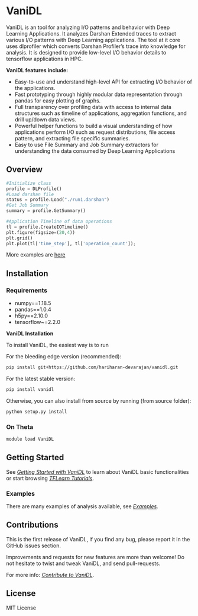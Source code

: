 # VaniDL

VaniDL is an tool for analyzing I/O patterns and behavior with Deep Learning Applications. It analyzes Darshan Extended traces to extract various I/O patterns with Deep Learning applications. The tool at it core uses dlprofiler which converts Darshan Profiler’s trace into knowledge for analysis. It is designed to provide low-level I/O behavior details to tensorflow applications in HPC. 

**VaniDL features include:**

-   Easy-to-use and understand high-level API for extracting I/O behavior of the applications.
-   Fast prototyping through highly modular data representation through pandas for easy plotting of graphs.
-   Full transparency over profiling data with access to internal data structures such as timeline of applications, aggregation functions, and drill up/down data views.
-   Powerful helper functions to build a visual understanding of how applications perform I/O such as request distributions, file access pattern, and extracting file specific summaries.
-   Easy to use File Summary and Job Summary extractors for understanding the data consumed by Deep Learning Applications
 

## Overview
```python
#Initialize class
profile = DLProfile()
#Load darshan file
status = profile.Load("./run1.darshan")
#Get Job Summary
summary = profile.GetSummary()
```

```python
#Application Timeline of data operations
tl = profile.CreateIOTimeline()
plt.figure(figsize=(20,4))
plt.grid()
plt.plot(tl['time_step'], tl['operation_count']);
```
More examples are [here](https://github.com/hariharan-devarajan/vanidl/wiki/examples)

## Installation

### Requirements
- numpy==1.18.5
- pandas==1.0.4
- h5py==2.10.0
- tensorflow~=2.2.0

**VaniDL Installation**

To install VaniDL, the easiest way is to run

For the bleeding edge version (recommended):

```bash
pip install git+https://github.com/hariharan-devarajan/vanidl.git
```
For the latest stable version:
```bash
pip install vanidl
```
Otherwise, you can also install from source by running (from source folder):
```bash
python setup.py install
```
### On Theta
```bash
module load VaniDL
```
## Getting Started
See _[Getting Started with VaniDL](https://github.com/hariharan-devarajan/vanidl/wiki/getting_started)_ to learn about VaniDL basic functionalities or start browsing _[TFLearn Tutorials](https://github.com/hariharan-devarajan/vanidl/wiki/tutorials)_.

### Examples
There are many examples of analysis available, see _[Examples](https://github.com/hariharan-devarajan/vanidl/wiki/examples)_.

## Contributions
This is the first release of VaniDL, if you find any bug, please report it in the GitHub issues section.

Improvements and requests for new features are more than welcome! Do not hesitate to twist and tweak VaniDL, and send pull-requests.

For more info:  _[Contribute to VaniDL](https://github.com/hariharan-devarajan/vanidl/wiki/contributions)_.
## License

MIT License
<!--stackedit_data:
eyJoaXN0b3J5IjpbLTE1MjczMDA1MTVdfQ==
-->